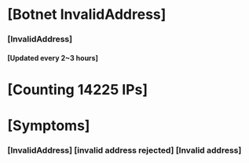 # [Botnet InvalidAddress]
### [InvalidAddress]
#### [Updated every 2~3 hours]

# [Counting 14225 IPs]

# [Symptoms] 

###   [InvalidAddress] [invalid address rejected] [Invalid address]
